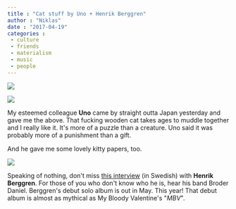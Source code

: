 ```yaml
---
title : "Cat stuff by Uno + Henrik Berggren"
author : "Niklas"
date : "2017-04-19"
categories : 
 - culture
 - friends
 - materialism
 - music
 - people
---
```


[![](https://niklasblog.com/wp-content/IMG_20170418_115555.jpg)](https://niklasblog.com/wp-content/IMG_20170418_115555.jpg)

[![](https://niklasblog.com/wp-content/IMG_20170418_080759.jpg)](https://niklasblog.com/wp-content/IMG_20170418_080759.jpg)

My esteemed colleague **Uno** came by straight outta Japan yesterday and gave me the above. That fucking wooden cat takes ages to muddle together and I really like it. It's more of a puzzle than a creature. Uno said it was probably more of a punishment than a gift.

And he gave me some lovely kitty papers, too.

[![](https://niklasblog.com/wp-content/Screenshot_20170418-202903.png)](https://niklasblog.com/wp-content/Screenshot_20170418-202903.png)

Speaking of nothing, don't miss [this interview](http://ng.se/artiklar/henrik-berggren-nu-har-jag-tratt-in-i-legendstatusen) (in Swedish) with **Henrik Berggren**. For those of you who don't know who he is, hear his band Broder Daniel. Berggren's debut solo album is out in May. This year! That debut album is almost as mythical as My Bloody Valentine's "_MBV_".
